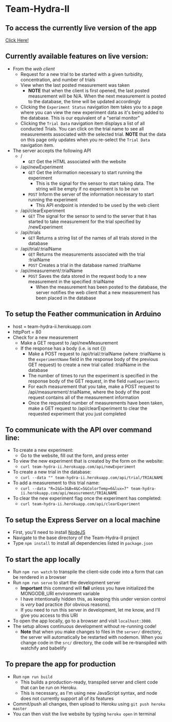 # Team-Hydra-II

## To access the currently live version of the app
[Click Here!](https://team-hydra-ii.herokuapp.com/)

## Currently available features on live version:

- From the _web client_
  - Request for a new trial to be started with a given turbidity, concentration, and number of trials
  - View when the last posted measurement was taken
    - __NOTE__ that when the client is first opened, the last posted measurement will be N/A.  When the next measurement is posted to the database, the time will be updated accordingly
  - Clicking the `Experiment Status` navigation item takes you to a page where you can view the new experiment data as it's being added to the database.  This is our equivalent of a "serial monitor"
  - Clicking the `Trial Data` navigation item displays a list of all conducted Trials.  You can click on the trial name to see all measurements associated with the selected trial. __NOTE__ that the data on this page only updates when you re-select the `Trial Data` navigation item.
- The server accepts the following API
  - /
    - `GET` Get the HTML associated with the website
  - /api/newExperiment
    - `GET` Get the information necessary to start running the experiment
      - This is the signal for the sensor to start taking data.  The string will be empty if no experiment is to be run
    - `POST` Inform the server of the information necessary to start running the experiment
      - This API endpoint is intended to be used by the web client
  - /api/clearExperiment
    - `GET` The signal for the sensor to send to the server that it has started to take measurement for the trial specified by /newExperiment
  - /api/trials
    - `GET` Returns a string list of the names of all trials stored in the database
  - /api/trial/:trialName
    - `GET` Returns the measurements associated with the trial :trialName
    - `POST` Creates a trial in the database named :trialName
  - /api/measurement/:trialName
    - `POST` Saves the data stored in the request body to a new measurement in the specified :trialName
      - When the measurement has been posted to the database, the server notifies the web client that a new measurement has been placed in the database

## To setup the Feather communication in Arduino

- host = team-hydra-ii.herokuapp.com
- httpPort = 80
- Check for a new measurement
  - Make a GET request to /api/newMeasurement
  - If the response has a body (i.e. is not {})
    - Make a POST request to /api/trial/:trialName (where :trialName is the `experimentName` field in the response body of the previous GET request) to create a new trial called :trialName in the database
    - The number of times to run the experiment is specified in the response body of the GET request, in the field `numExperiments`
    - For each measurement that you take, make a POST request to /api/measurement/:trialName, where the body of the post request contains all of the measurement information
    - Once the requested number of measurements have been taken, make a GET request to /api/clearExperiment to clear the requested experiment that you just completed
    
## To communicate with the API over command line:

- To create a new experiment:
  - Go to the website, fill out the form, and press enter
- To view the new experiment that is created by the form on the website:
  - `curl team-hydra-ii.herokuapp.com/api/newExperiment`
- To create a new trial in the database:
  - `curl --data "" team-hydra-ii.herokuapp.com/api/trial/TRIALNAME`
- To add a measurement to this trial name:
  - `curl --data "R=2&G=3&B=4&C=5&ColorTemp=6&lux=7" team-hydra-ii.herokuapp.com/api/measurement/TRIALNAME`
- To clear the new experiment flag once the experiment has completed:
  - `curl team-hydra-ii.herokuapp.com/api/clearExperiment`

## To setup the Express Server on a local machine

- First, you'll need to install [NodeJS](https://nodejs.org/en/)
- Navigate to the base directory of the Team-Hydra-II project
- Type `npm install` to install all dependencies listed in `package.json`

## To start the app locally

- Run `npm run watch` to transpile the client-side code into a form that can be rendered in a browser
- Run `npm run serve` to start the development server
  - **Important** this command will __fail__ unless you have initialized the MONGODB_URI environment variable
  - I have intentionally hidden this, as keeping this under version control is *very* bad practice (for obvious reasons).
  - If you need to run this server in development, let me know, and I'll give you access to this URI
- To open the app locally, go to a browser and visit `localhost:3000`.
- The setup allows continuous development without re-running code!
  - __Note__ that when you make changes to files in the `server/` directory, the server will automatically be restarted with nodemon.   When you change code in the `src/` directory, the code will be re-transpiled with watchify and babelify

## To prepare the app for production
- Run `npm run build`
  - This builds a production-ready, transpiled server and client code that can be run on Heroku. 
  - This is necessary, as I'm using new JavaScript syntax, and node does not currently support all of its features
- Commit/push all changes, then upload to Heroku using `git push heroku master`
- You can then visit the live website by typing `heroku open` in terminal
